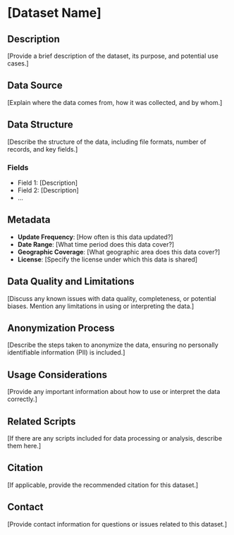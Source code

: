 # [Dataset Name]

## Description
[Provide a brief description of the dataset, its purpose, and potential use cases.]

## Data Source
[Explain where the data comes from, how it was collected, and by whom.]

## Data Structure
[Describe the structure of the data, including file formats, number of records, and key fields.]

### Fields
- Field 1: [Description]
- Field 2: [Description]
- ...

## Metadata
- **Update Frequency**: [How often is this data updated?]
- **Date Range**: [What time period does this data cover?]
- **Geographic Coverage**: [What geographic area does this data cover?]
- **License**: [Specify the license under which this data is shared]

## Data Quality and Limitations
[Discuss any known issues with data quality, completeness, or potential biases. Mention any limitations in using or interpreting the data.]

## Anonymization Process
[Describe the steps taken to anonymize the data, ensuring no personally identifiable information (PII) is included.]

## Usage Considerations
[Provide any important information about how to use or interpret the data correctly.]

## Related Scripts
[If there are any scripts included for data processing or analysis, describe them here.]

## Citation
[If applicable, provide the recommended citation for this dataset.]

## Contact
[Provide contact information for questions or issues related to this dataset.]
